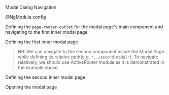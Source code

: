 Modal Dialog Navigation

@NgModule config
<snippet id='ngmodule-config'/>

Defining the `page-router-outlet` for the modal page's main component and navigating to the first inner modal page

<snippet id='main-modal-page'/>
<snippet id='main-modal-page-code'/>

Defining the first inner modal page

<snippet id='first-modal-page'/>
<snippet id='first-modal-page-code'/>

> NB: We can navigate to the second component inside the Modal Page while defining its relative path(e.g. `"../second-modal"`). To navigate relatively, we should use ActiveRouter module as it is demonstrated in the example above. 

Defining the second inner modal page

<snippet id='second-modal-page'/>
<snippet id='second-modal-page-code'/>

Opening the modal page

<snippet id='opening-modal-page'/>